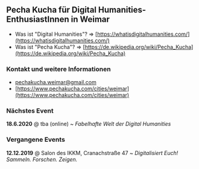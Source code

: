 ## Pecha Kucha für Digital Humanities-EnthusiastInnen in Weimar

* Was ist "Digital Humanities"? => [https://whatisdigitalhumanities.com/](https://whatisdigitalhumanities.com/)
* Was ist "Pecha Kucha"? => [https://de.wikipedia.org/wiki/Pecha_Kucha](https://de.wikipedia.org/wiki/Pecha_Kucha)

### Kontakt und weitere Informationen

* [pechakucha.weimar@gmail.com](mailto:pechakucha.weimar@gmail.com)
* [https://www.pechakucha.com/cities/weimar](https://www.pechakucha.com/cities/weimar)

### Nächstes Event

**18.6.2020** @ tba (online) ~ *Fabelhafte Welt der Digital Humanities*

### Vergangene Events

**12.12.2019** @ Salon des IKKM, Cranachstraße 47 ~ *Digitalisiert Euch! Sammeln. Forschen. Zeigen.*
